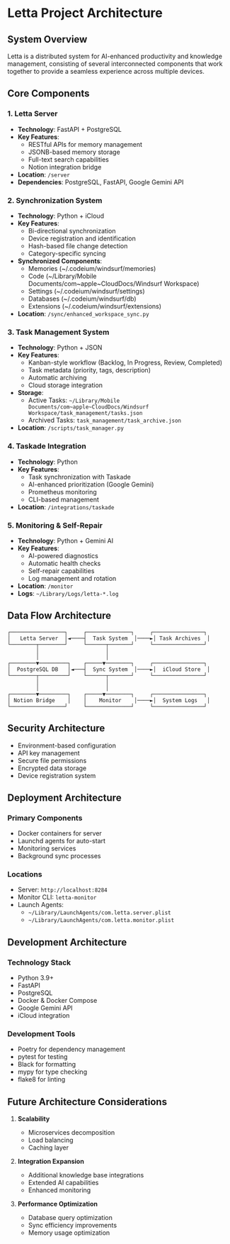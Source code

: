 # Letta Project Architecture

## System Overview

Letta is a distributed system for AI-enhanced productivity and knowledge management, consisting of several interconnected components that work together to provide a seamless experience across multiple devices.

## Core Components

### 1. Letta Server
- **Technology**: FastAPI + PostgreSQL
- **Key Features**:
  - RESTful APIs for memory management
  - JSONB-based memory storage
  - Full-text search capabilities
  - Notion integration bridge
- **Location**: `/server`
- **Dependencies**: PostgreSQL, FastAPI, Google Gemini API

### 2. Synchronization System
- **Technology**: Python + iCloud
- **Key Features**:
  - Bi-directional synchronization
  - Device registration and identification
  - Hash-based file change detection
  - Category-specific syncing
- **Synchronized Components**:
  - Memories (~/.codeium/windsurf/memories)
  - Code (~/Library/Mobile Documents/com~apple~CloudDocs/Windsurf Workspace)
  - Settings (~/.codeium/windsurf/settings)
  - Databases (~/.codeium/windsurf/db)
  - Extensions (~/.codeium/windsurf/extensions)
- **Location**: `/sync/enhanced_workspace_sync.py`

### 3. Task Management System
- **Technology**: Python + JSON
- **Key Features**:
  - Kanban-style workflow (Backlog, In Progress, Review, Completed)
  - Task metadata (priority, tags, description)
  - Automatic archiving
  - Cloud storage integration
- **Storage**:
  - Active Tasks: `~/Library/Mobile Documents/com~apple~CloudDocs/Windsurf Workspace/task_management/tasks.json`
  - Archived Tasks: `task_management/task_archive.json`
- **Location**: `/scripts/task_manager.py`

### 4. Taskade Integration
- **Technology**: Python
- **Key Features**:
  - Task synchronization with Taskade
  - AI-enhanced prioritization (Google Gemini)
  - Prometheus monitoring
  - CLI-based management
- **Location**: `/integrations/taskade`

### 5. Monitoring & Self-Repair
- **Technology**: Python + Gemini AI
- **Key Features**:
  - AI-powered diagnostics
  - Automatic health checks
  - Self-repair capabilities
  - Log management and rotation
- **Location**: `/monitor`
- **Logs**: `~/Library/Logs/letta-*.log`

## Data Flow Architecture

```
┌─────────────────┐     ┌──────────────┐     ┌────────────────┐
│   Letta Server  │◄────┤  Task System  │────►│ Task Archives  │
└────────┬────────┘     └──────┬───────┘     └────────────────┘
         │                     │
         │                     │
┌────────▼─────────┐    ┌─────▼────────┐     ┌────────────────┐
│  PostgreSQL DB   │◄───┤  Sync System  │────►│  iCloud Store  │
└────────┬─────────┘    └──────┬───────┘     └────────────────┘
         │                     │
         │                     │
┌────────▼─────────┐    ┌─────▼────────┐     ┌────────────────┐
│ Notion Bridge    │    │    Monitor    │────►│  System Logs   │
└─────────────────┘     └──────────────┘     └────────────────┘
```

## Security Architecture

- Environment-based configuration
- API key management
- Secure file permissions
- Encrypted data storage
- Device registration system

## Deployment Architecture

### Primary Components
- Docker containers for server
- Launchd agents for auto-start
- Monitoring services
- Background sync processes

### Locations
- Server: `http://localhost:8284`
- Monitor CLI: `letta-monitor`
- Launch Agents:
  - `~/Library/LaunchAgents/com.letta.server.plist`
  - `~/Library/LaunchAgents/com.letta.monitor.plist`

## Development Architecture

### Technology Stack
- Python 3.9+
- FastAPI
- PostgreSQL
- Docker & Docker Compose
- Google Gemini API
- iCloud integration

### Development Tools
- Poetry for dependency management
- pytest for testing
- Black for formatting
- mypy for type checking
- flake8 for linting

## Future Architecture Considerations

1. **Scalability**
   - Microservices decomposition
   - Load balancing
   - Caching layer

2. **Integration Expansion**
   - Additional knowledge base integrations
   - Extended AI capabilities
   - Enhanced monitoring

3. **Performance Optimization**
   - Database query optimization
   - Sync efficiency improvements
   - Memory usage optimization
